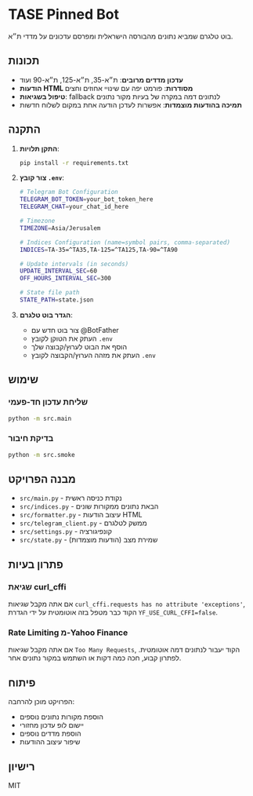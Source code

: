 # TASE Pinned Bot

בוט טלגרם שמביא נתונים מהבורסה הישראלית ומפרסם עדכונים על מדדי ת״א.

## תכונות

- **עדכון מדדים מרובים**: ת״א-35, ת״א-125, ת״א-90 ועוד
- **הודעות HTML מסודרות**: פורמט יפה עם שינויי אחוזים וחצים
- **טיפול בשגיאות**: fallback לנתונים דמה במקרה של בעיות מקור נתונים
- **תמיכה בהודעות מוצמדות**: אפשרות לעדכן הודעה אחת במקום לשלוח חדשות

## התקנה

1. **התקן תלויות**:
   ```bash
   pip install -r requirements.txt
   ```

2. **צור קובץ `.env`**:
   ```bash
   # Telegram Bot Configuration
   TELEGRAM_BOT_TOKEN=your_bot_token_here
   TELEGRAM_CHAT=your_chat_id_here
   
   # Timezone
   TIMEZONE=Asia/Jerusalem
   
   # Indices Configuration (name=symbol pairs, comma-separated)
   INDICES=TA-35=^TA35,TA-125=^TA125,TA-90=^TA90
   
   # Update intervals (in seconds)
   UPDATE_INTERVAL_SEC=60
   OFF_HOURS_INTERVAL_SEC=300
   
   # State file path
   STATE_PATH=state.json
   ```

3. **הגדר בוט טלגרם**:
   - צור בוט חדש עם @BotFather
   - העתק את הטוקן לקובץ `.env`
   - הוסף את הבוט לערוץ/קבוצה שלך
   - העתק את מזהה הערוץ/הקבוצה לקובץ `.env`

## שימוש

### שליחת עדכון חד-פעמי
```bash
python -m src.main
```

### בדיקת חיבור
```bash
python -m src.smoke
```

## מבנה הפרויקט

- `src/main.py` - נקודת כניסה ראשית
- `src/indices.py` - הבאת נתונים ממקורות שונים
- `src/formatter.py` - עיצוב הודעות HTML
- `src/telegram_client.py` - ממשק לטלגרם
- `src/settings.py` - קונפיגורציה
- `src/state.py` - שמירת מצב (הודעות מוצמדות)

## פתרון בעיות

### שגיאת curl_cffi
אם אתה מקבל שגיאות `curl_cffi.requests has no attribute 'exceptions'`, הקוד כבר מטפל בזה אוטומטית על ידי הגדרת `YF_USE_CURL_CFFI=false`.

### Rate Limiting מ-Yahoo Finance
אם אתה מקבל שגיאות `Too Many Requests`, הקוד יעבור לנתונים דמה אוטומטית. לפתרון קבוע, חכה כמה דקות או השתמש במקור נתונים אחר.

## פיתוח

הפרויקט מוכן להרחבה:
- הוספת מקורות נתונים נוספים
- יישום לופ עדכון מחזורי
- הוספת מדדים נוספים
- שיפור עיצוב ההודעות

## רישיון

MIT
